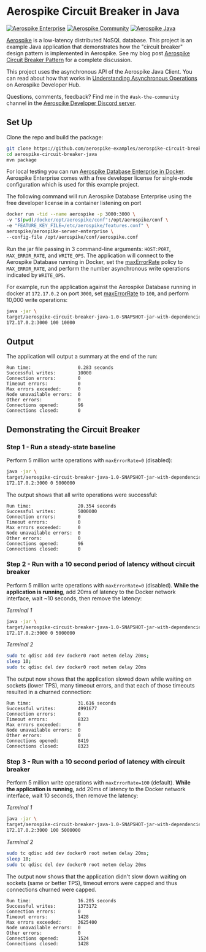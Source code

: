 Aerospike Circuit Breaker in Java
=================================

[![Aerospike Enterprise](https://img.shields.io/badge/Aerospike-Enterprise_Editition-C22127?labelColor=white&logo=aerospike&logoColor=C22127&style=flat)](https://aerospike.com/download/#aerospike-server-enterprise-edition)
[![Aerospike Community](https://img.shields.io/badge/Aerospike-Community_Editition-C22127?labelColor=white&logo=aerospike&logoColor=C22127&style=flat)](https://aerospike.com/download/#aerospike-server-community-edition)
[![Aerospike Java](https://img.shields.io/badge/Aerospike-Java_Client-C22127?labelColor=white&logo=aerospike&logoColor=C22127&style=flat)](https://aerospike.com/download/#aerospike-clients-java-client-library)

[Aerospike](http://www.aerospike.com) is a low-latency distributed NoSQL database. This project is an example Java application that demonstrates how the "circuit breaker" design pattern is implemented in Aerospike. See my blog post [Aerospike Circuit Breaker Pattern](https://aerospike.com/blog/) for a complete discussion.

This project uses the asynchronous API of the Aerospike Java Client. You can read about how that works in [Understanding Asynchronous Operations](https://aerospike.com/developer/tutorials/java/async_ops) on Aerospike Developer Hub.

Questions, comments, feedback? Find me in the `#ask-the-community` channel in the [Aerospike Developer Discord server](https://discord.com/invite/NfC93wJEJU).

Set Up
------

Clone the repo and build the package:

```bash
git clone https://github.com/aerospike-examples/aerospike-circuit-breaker-java.git
cd aerospike-circuit-breaker-java
mvn package
```

For local testing you can run [Aerospike Database Enterprise in Docker](https://aerospike.com/docs/deploy_guides/docker/). Aerospike Enterprise comes with a free developer license for single-node configuration which is used for this example project.

The following command will run Aerospike Database Enterprise using the free developer license in a container listening on port

```bash
docker run -tid --name aerospike -p 3000:3000 \
-v "$(pwd)/docker/opt/aerospike/conf":/opt/aerospike/conf \
-e "FEATURE_KEY_FILE=/etc/aerospike/features.conf" \
aerospike/aerospike-server-enterprise \
--config-file /opt/aerospike/conf/aerospike.conf
```

Run the jar file passing in 3 command-line arguments: `HOST:PORT`, `MAX_ERROR_RATE`, and `WRITE_OPS`. The application will connect to the Aerospike Database running in Docker, set the [maxErrorRate](https://javadoc.io/doc/com.aerospike/aerospike-client/latest/com/aerospike/client/policy/ClientPolicy.html#maxErrorRate) policy to `MAX_ERROR_RATE`, and perform the number asynchronous write operations indicated by `WRITE_OPS`.

For example, run the application against the Aerospike Database running in docker at `172.17.0.2` on port `3000`, set [maxErrorRate](https://javadoc.io/doc/com.aerospike/aerospike-client/latest/com/aerospike/client/policy/ClientPolicy.html#maxErrorRate) to `100`, and perform 10,000 write operations:

```bash
java -jar \
target/aerospike-circuit-breaker-java-1.0-SNAPSHOT-jar-with-dependencies.jar \
172.17.0.2:3000 100 10000
```

Output
------

The application will output a summary at the end of the run:

```
Run time:                 0.283 seconds
Successful writes:        10000
Connection errors:        0
Timeout errors:           0
Max errors exceeded:      0
Node unavailable errors:  0
Other errors:             0
Connections opened:       96
Connections closed:       0
```

Demonstrating the Circuit Breaker
---------------------------------

### Step 1 - Run a steady-state baseline

Perform 5 million write operations with `maxErrorRate=0` (disabled):

```bash
java -jar \
target/aerospike-circuit-breaker-java-1.0-SNAPSHOT-jar-with-dependencies.jar \
172.17.0.2:3000 0 5000000
```

The output shows that all write operations were successful:

```
Run time:                 20.354 seconds
Successful writes:        5000000
Connection errors:        0
Timeout errors:           0
Max errors exceeded:      0
Node unavailable errors:  0
Other errors:             0
Connections opened:       96
Connections closed:       0
```

### Step 2 - Run with a 10 second period of latency without circuit breaker

Perform 5 million write operations with `maxErrorRate=0` (disabled). __While the application is running__, add 20ms of latency to the Docker network interface, wait ~10 seconds, then remove the latency:

_Terminal 1_
```bash
java -jar \
target/aerospike-circuit-breaker-java-1.0-SNAPSHOT-jar-with-dependencies.jar \
172.17.0.2:3000 0 5000000
```

_Terminal 2_
```bash
sudo tc qdisc add dev docker0 root netem delay 20ms;
sleep 10;
sudo tc qdisc del dev docker0 root netem delay 20ms
```

The output now shows that the application slowed down while waiting on sockets (lower TPS), many timeout errors, and that each of those timeouts resulted in a churned connection:

```
Run time:                 31.616 seconds
Successful writes:        4991677
Connection errors:        0
Timeout errors:           8323
Max errors exceeded:      0
Node unavailable errors:  0
Other errors:             0
Connections opened:       8419
Connections closed:       8323
```

### Step 3 - Run with a 10 second period of latency with circuit breaker

Perform 5 million write operations with `maxErrorRate=100` (default). __While the application is running__, add 20ms of latency to the Docker network interface, wait 10 seconds, then remove the latency:

_Terminal 1_
```bash
java -jar \
target/aerospike-circuit-breaker-java-1.0-SNAPSHOT-jar-with-dependencies.jar \
172.17.0.2:3000 100 5000000
```

_Terminal 2_
```bash
sudo tc qdisc add dev docker0 root netem delay 20ms;
sleep 10;
sudo tc qdisc del dev docker0 root netem delay 20ms
```

The output now shows that the application didn't slow down waiting on sockets (same or better TPS), timeout errors were capped and thus connections churned were capped. 

```
Run time:                 16.205 seconds
Successful writes:        1373172
Connection errors:        0
Timeout errors:           1428
Max errors exceeded:      3625400
Node unavailable errors:  0
Other errors:             0
Connections opened:       1524
Connections closed:       1428
```